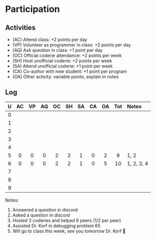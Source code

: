 Participation
=============

## Activities ## 

+ (AC) Attend class: +2 points per day
+ (VP) Volunteer as programmer in class: +2 points per day
+ (AQ) Ask question in class: +1 point per day
+ (OC) Official coderie attendance: +2 points per week
+ (SH) Host unofficial coderie: +2 points per week
+ (SA) Attend unofficial coderie: +1 point per week
+ (CA) Co-author with new student: +1 point per program
+ (OA) Other activity: variable points, explain in notes

## Log ##

| U | AC | VP | AQ | OC | SH | SA | CA | OA | Tot | Notes
|:-:|:--:|:--:|:--:|:--:|:--:|:--:|:--:|:--:|:---:|:--------
| 0 |  
| 1 |
| 2 |
| 3 |
| 4 |
| 5 | 0 |  0  |  0 |  2 |  2  |  1 |  0 |  2 |  9  | 1, 2
| 6 | 0 | 0   |  0 |  2 |   2 |  1 |  0 | 5  |  10  | 1, 2, 3, 4
| 7 |   |   |   |   |    |   |   |   |    |
| 8 |   |   |   |   |    |   |   |   |    |
| 9 |   |   |   |   |    |   |   |   |    |

Notes:

1. Answered a question in discord
2. Asked a question in discord
3. Hosted 3 coderies and helped 6 peers (1/2 per peer)
4. Assisted Dr. Korf in debugging problem 65
5. Will go to class this week, see you tomorrow Dr. Korf 🫶
